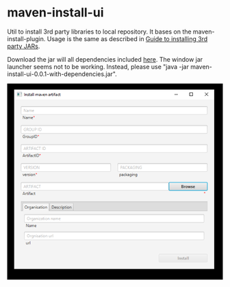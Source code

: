 maven-install-ui
================

<p>Util to install 3rd party libraries to local repository. It bases on the maven-install-plugin. Usage is the same as described in <a href="http://maven.apache.org/guides/mini/guide-3rd-party-jars-local.html">Guide to installing 3rd party JARs</a>.
</p>

<p>
Download the jar will all dependencies included <a href="https://github.com/escv/maven-install-ui/raw/master/maven-install-ui/dist/maven-install-ui-0.0.1-with-dependencies.jar">here</a>. The window jar launcher seems not to be working. Instead, please use "java -jar maven-install-ui-0.0.1-with-dependencies.jar".
</p>

<img src="https://github.com/bnnsz/maven-install-ui/blob/master/maven-install-ui/src/main/resources/images/screenshot.PNG" alt="Screenshot"/>
